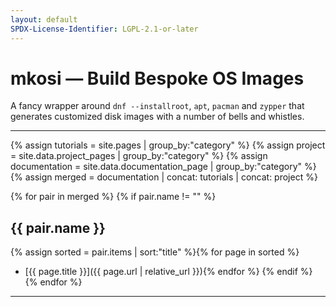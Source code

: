 ```yaml
---
layout: default
SPDX-License-Identifier: LGPL-2.1-or-later
---
```


# mkosi — Build Bespoke OS Images

A fancy wrapper around `dnf --installroot`, `apt`, `pacman` and `zypper` that generates customized disk images with a number of bells and whistles.

---

{% assign tutorials = site.pages | group_by:"category" %}
{% assign project = site.data.project_pages | group_by:"category" %}
{% assign documentation = site.data.documentation_page | group_by:"category" %}
{% assign merged = documentation | concat: tutorials | concat: project %}


{% for pair in merged %}
  {% if pair.name != "" %}
## {{ pair.name }}
{% assign sorted = pair.items | sort:"title" %}{% for page in sorted %}
* [{{ page.title }}]({{ page.url | relative_url }}){% endfor %}
  {% endif %}
{% endfor %}

---
